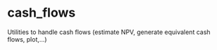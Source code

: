 # cash_flows
Utilities to handle cash flows (estimate NPV, generate equivalent cash flows, plot,...)
